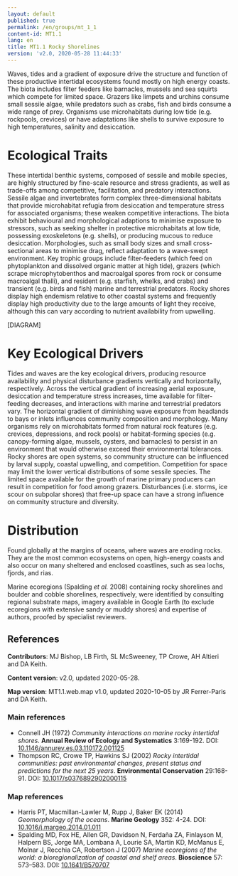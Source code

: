 ```yaml
---
layout: default
published: true
permalink: /en/groups/mt_1_1
content-id: MT1.1
lang: en
title: MT1.1 Rocky Shorelines
version: 'v2.0, 2020-05-28 11:44:33'
---
```


Waves, tides and a gradient of exposure drive the structure and function of these productive intertidal ecosystems found mostly on high energy coasts. The biota includes filter feeders like barnacles, mussels and sea squirts which compete for limited space. Grazers like limpets and urchins consume small sessile algae, while predators such as crabs, fish and birds consume a wide range of prey. Organisms use microhabitats during low tide (e.g. rockpools, crevices) or have adaptations like shells to survive exposure to high temperatures, salinity and desiccation.

# Ecological Traits
 
These intertidal benthic systems, composed of sessile and mobile species, are highly structured by fine-scale resource and stress gradients, as well as trade-offs among competitive, facilitation, and predatory interactions. Sessile algae and invertebrates form complex three-dimensional habitats that provide microhabitat refugia from desiccation and temperature stress for associated organisms; these weaken competitive interactions. The biota exhibit behavioural and morphological adaptions to minimise exposure to stressors, such as seeking shelter in protective microhabitats at low tide, possessing exoskeletons (e.g. shells), or producing mucous to reduce desiccation. Morphologies, such as small body sizes and small cross-sectional areas to minimise drag, reflect adaptation to a wave-swept environment. Key trophic groups include filter-feeders (which feed on phytoplankton and dissolved organic matter at high tide), grazers (which scrape microphytobenthos and macroalgal spores from rock or consume macroalgal thalli), and resident (e.g. starfish, whelks, and crabs) and transient (e.g. birds and fish) marine and terrestrial predators. Rocky shores display high endemism relative to other coastal systems and frequently display high productivity due to the large amounts of light they receive, although this can vary according to nutrient availability from upwelling.

[DIAGRAM]

# Key Ecological Drivers
 
Tides and waves are the key ecological drivers, producing resource availability and physical disturbance gradients vertically and horizontally, respectively. Across the vertical gradient of increasing aerial exposure, desiccation and temperature stress increases, time available for filter-feeding decreases, and interactions with marine and terrestrial predators vary. The horizontal gradient of diminishing wave exposure from headlands to bays or inlets influences community composition and morphology. Many organisms rely on microhabitats formed from natural rock features (e.g. crevices, depressions, and rock pools) or habitat-forming species (e.g. canopy-forming algae, mussels, oysters, and barnacles) to persist in an environment that would otherwise exceed their environmental tolerances. Rocky shores are open systems, so community structure can be influenced by larval supply, coastal upwelling, and competition. Competition for space may limit the lower vertical distributions of some sessile species. The limited space available for the growth of marine primary producers can result in competition for food among grazers. Disturbances (i.e. storms, ice scour on subpolar shores) that free-up space can have a strong influence on community structure and diversity.
 
# Distribution
 
Found globally at the margins of oceans, where waves are eroding rocks. They are the most common ecosystems on open, high-energy coasts and also occur on many sheltered and enclosed coastlines, such as sea lochs, fjords, and rias.

Marine ecoregions (Spalding _et al._ 2008) containing rocky shorelines and boulder and cobble shorelines, respectively, were identified by consulting regional substrate maps, imagery available in Google Earth (to exclude ecoregions with extensive sandy or muddy shores) and expertise of authors, proofed by specialist reviewers.

## References

**Contributors**: MJ Bishop, LB Firth, SL McSweeney, TP Crowe, AH Altieri and DA Keith.

**Content version**: v2.0, updated 2020-05-28.

**Map version**: MT1.1.web.map v1.0, updated 2020-10-05 by JR Ferrer-Paris and DA Keith.

### Main references
* Connell JH  (1972) *Community interactions on marine rocky intertidal shores*. **Annual Review of Ecology and Systematics** 3:169-192. DOI: [10.1146/annurev.es.03.110172.001125](http://doi.org/10.1146/annurev.es.03.110172.001125)
* Thompson RC, Crowe TP, Hawkins SJ  (2002) *Rocky intertidal communities: past environmental changes, present status and predictions for the next 25 years*. **Environmental Conservation** 29:168-91. DOI: [10.1017/s0376892902000115](http://doi.org/10.1017/s0376892902000115)

### Map references
* Harris PT, Macmillan-Lawler M, Rupp J, Baker EK  (2014) *Geomorphology of the oceans*. **Marine Geology** 352: 4-24. DOI: [10.1016/j.margeo.2014.01.011](http://doi.org/10.1016/j.margeo.2014.01.011)
* Spalding MD, Fox HE, Allen GR, Davidson N, Ferdaña ZA, Finlayson M, Halpern BS, Jorge MA, Lombana A, Lourie SA, Martin KD, McManus E, Molnar J, Recchia CA, Robertson J  (2007) *Marine ecoregions of the world: a bioregionalization of coastal and shelf areas*. **Bioscience** 57: 573–583. DOI: [10.1641/B570707](http://doi.org/10.1641/B570707)
